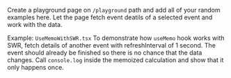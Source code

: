Create a playground page on `/playground` path and add all of your random examples here. Let the page fetch event deatils of a selected event and work with the data.

Example: `UseMemoWithSWR.tsx`
To demonstrate how `useMemo` hook works with SWR, fetch details of another event with refreshInterval of 1 second. The event should already be finished so there is no chance that the data changes. Call `console.log` inside the memoized calculation and show that it only happens once.